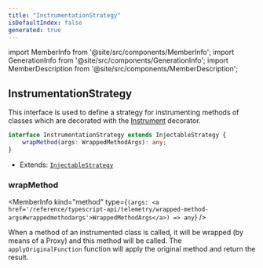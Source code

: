 ```yaml
---
title: "InstrumentationStrategy"
isDefaultIndex: false
generated: true
---
```

<!-- This file was generated from the Vendure source. Do not modify. Instead, re-run the "docs:build" script -->
import MemberInfo from '@site/src/components/MemberInfo';
import GenerationInfo from '@site/src/components/GenerationInfo';
import MemberDescription from '@site/src/components/MemberDescription';


## InstrumentationStrategy

<GenerationInfo sourceFile="packages/core/src/config/system/instrumentation-strategy.ts" sourceLine="51" packageName="@vendure/core" since="3.3.0" />

This interface is used to define a strategy for instrumenting methods of
classes which are decorated with the <a href='/reference/typescript-api/telemetry/instrument#instrument'>Instrument</a> decorator.

```ts title="Signature"
interface InstrumentationStrategy extends InjectableStrategy {
    wrapMethod(args: WrappedMethodArgs): any;
}
```
* Extends: <code><a href='/reference/typescript-api/common/injectable-strategy#injectablestrategy'>InjectableStrategy</a></code>



<div className="members-wrapper">

### wrapMethod

<MemberInfo kind="method" type={`(args: <a href='/reference/typescript-api/telemetry/wrapped-method-args#wrappedmethodargs'>WrappedMethodArgs</a>) => any`}   />

When a method of an instrumented class is called, it will be wrapped (by means of
a Proxy) and this method will be called. The `applyOriginalFunction` function
will apply the original method and return the result.


</div>
